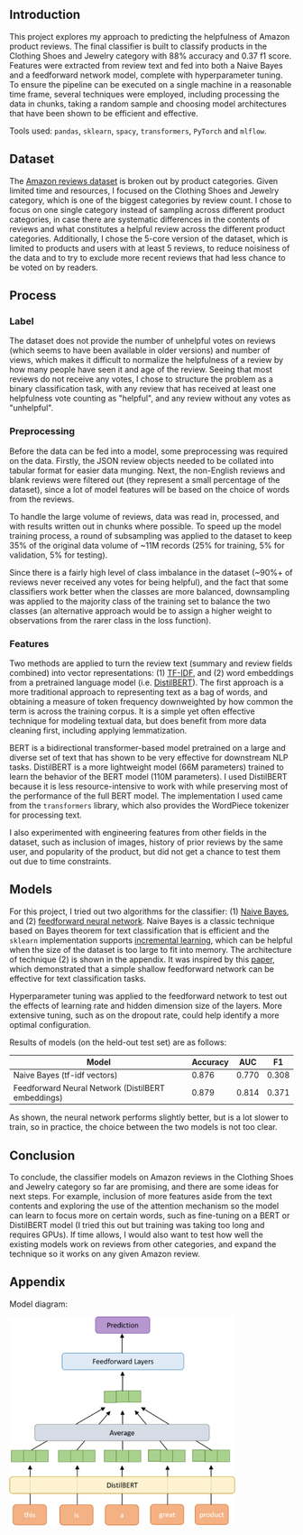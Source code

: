 ## Introduction

This project explores my approach to predicting the helpfulness of Amazon product reviews. The final classifier is built to classify products in the Clothing Shoes and Jewelry category with 88% accuracy and 0.37 f1 score. Features were extracted from review text and fed into both a Naive Bayes and a feedforward network model, complete with hyperparameter tuning. To ensure the pipeline can be executed on a single machine in a reasonable time frame, several techniques were employed, including processing the data in chunks, taking a random sample and choosing model architectures that have been shown to be efficient and effective.

Tools used: `pandas`, `sklearn`, `spacy`, `transformers`, `PyTorch` and `mlflow`. 

## Dataset

The [Amazon reviews dataset](https://nijianmo.github.io/amazon/index.html) is broken out by product categories. Given limited time and resources, I focused on the Clothing Shoes and Jewelry category, which is one of the biggest categories by review count. I chose to focus on one single category instead of sampling across different product categories, in case there are systematic differences in the contents of reviews and what constitutes a helpful review across the different product categories. Additionally, I chose the 5-core version of the dataset, which is limited to products and users with at least 5 reviews, to reduce noisiness of the data and to try to exclude more recent reviews that had less chance to be voted on by readers.

## Process
### Label
The dataset does not provide the number of unhelpful votes on reviews (which seems to have been available in older versions) and number of views, which makes it difficult to normalize the helpfulness of a review by how many people have seen it and age of the review. Seeing that most reviews do not receive any votes, I chose to structure the problem as a binary classification task, with any review that has received at least one helpfulness vote counting as "helpful", and any review without any votes as "unhelpful".

### Preprocessing
Before the data can be fed into a model, some preprocessing was required on the data. Firstly, the JSON review objects needed to be collated into tabular format for easier data munging. Next, the non-English reviews and blank reviews were filtered out (they represent a small percentage of the dataset), since a lot of model features will be based on the choice of words from the reviews.

To handle the large volume of reviews, data was read in, processed, and with results written out in chunks where possible. To speed up the model training process, a round of subsampling was applied to the dataset to keep 35% of the original data volume of ~11M records (25% for training, 5% for validation, 5% for testing). 

Since there is a fairly high level of class imbalance in the dataset (~90%+ of reviews never received any votes for being helpful), and the fact that some classifiers work better when the classes are more balanced, downsampling was applied to the majority class of the training set to balance the two classes (an alternative approach would be to assign a higher weight to observations from the rarer class in the loss function).

### Features
Two methods are applied to turn the review text (summary and review fields combined) into vector representations: (1) [TF-IDF](https://en.wikipedia.org/wiki/Tf%E2%80%93idf), and (2) word embeddings from a pretrained language model (i.e. [DistilBERT](https://huggingface.co/transformers/model_doc/distilbert.html)). The first approach is a more traditional approach to representing text as a bag of words, and obtaining a measure of token frequency downweighted by how common the term is across the training corpus. It is a simple yet often effective technique for modeling textual data, but does benefit from more data cleaning first, including applying lemmatization.

BERT is a bidirectional transformer-based model pretrained on a large and diverse set of text that has shown to be very effective for downstream NLP tasks. DistilBERT is a more lightweight model (66M parameters) trained to learn the behavior of the BERT model (110M parameters). I used DistilBERT because it is less resource-intensive to work with while preserving most of the performance of the full BERT model. The implementation I used came from the `transformers` library, which also provides the WordPiece tokenizer for processing text.

I also experimented with engineering features from other fields in the dataset, such as inclusion of images, history of prior reviews by the same user, and popularity of the product, but did not get a chance to test them out due to time constraints.

## Models

For this project, I tried out two algorithms for the classifier: (1) [Naive Bayes](https://scikit-learn.org/stable/modules/naive_bayes.html), and (2) [feedforward neural network](https://cs.stanford.edu/people/eroberts/courses/soco/projects/neural-networks/Architecture/feedforward.html). Naive Bayes is a classic technique based on Bayes theorem for text classification that is efficient and the `sklearn` implementation supports [incremental learning](https://scikit-learn.org/0.15/modules/scaling_strategies.html), which can be helpful when the size of the dataset is too large to fit into memory. The architecture of technique (2) is shown in the appendix. It was inspired by this [paper](https://arxiv.org/abs/1607.01759), which demonstrated that a simple shallow feedforward network can be effective for text classification tasks.

Hyperparameter tuning was applied to the feedforward network to test out the effects of learning rate and hidden dimension size of the layers. More extensive tuning, such as on the dropout rate, could help identify a more optimal configuration. 

Results of models (on the held-out test set) are as follows:

| Model                                              | Accuracy | AUC   | F1    |
|----------------------------------------------------|----------|-------|-------|
| Naive Bayes (tf-idf vectors)                       | 0.876    | 0.770 | 0.308 |
| Feedforward Neural Network (DistilBERT embeddings) | 0.879    | 0.814 | 0.371 |

As shown, the neural network performs slightly better, but is a lot slower to train, so in practice, the choice between the two models is not too clear.

## Conclusion

To conclude, the classifier models on Amazon reviews in the Clothing Shoes and Jewelry category so far are promising, and there are some ideas for next steps. For example, inclusion of more features aside from the text contents and exploring the use of the attention mechanism so the model can learn to focus more on certain words, such as fine-tuning on a BERT or DistilBERT model (I tried this out but training was taking too long and requires GPUs). If time allows, I would also want to test how well the existing models work on reviews from other categories, and expand the technique so it works on any given Amazon review.

## Appendix

Model diagram:

<img src="assets/model_diagram.png" width="400">
